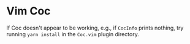 # Vim Coc

If Coc doesn't appear to be working, e.g., if `CocInfo` prints nothing, try running `yarn install` in the `Coc.vim` plugin directory.
